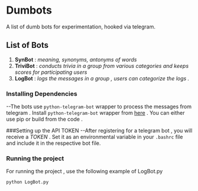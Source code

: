 # Dumbots
A list of dumb bots for experimentation, hooked via telegram.

## List of Bots

1. **SynBot** : *meaning, synonyms, antonyms of words*
2. **TriviBot** : *conducts trivia in a group from various categories and keeps scores for participating users*
3. **LogBot** : *logs the messages in a group , users can categorize the logs .*

### Installing Dependencies

--The bots use `python-telegram-bot` wrapper to process the messages from telegram . Install `python-telegram-bot` wrapper from
[here](https://github.com/python-telegram-bot/python-telegram-bot/) . You can either use pip or build from the code .


###Setting up the API TOKEN
--After registering for a telegram bot , you will receive a *TOKEN* . Set it as an environmental variable in your `.bashrc` file and include it in the respective bot file.

### Running the project

For running the project , use the following example of LogBot.py
```bash
python LogBot.py
```
